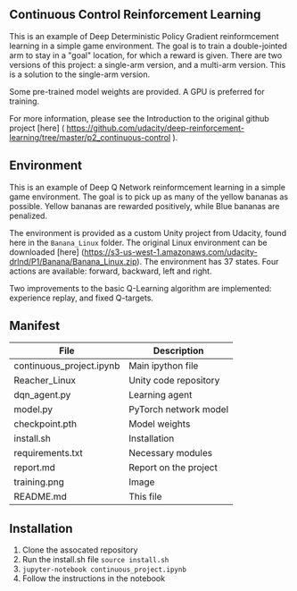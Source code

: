 ## Continuous Control Reinforcement Learning

This is an example of Deep Deterministic Policy Gradient reinformcement learning in a simple game environment.
The goal is to train a double-jointed arm to stay in a "goal" location, for which a reward is given.
There are two versions of this project: a single-arm version, and a multi-arm version. This is a solution to the single-arm version.

Some pre-trained model weights are provided. A GPU is preferred for training.

For more information, please see the Introduction to the original github project [here] ( https://github.com/udacity/deep-reinforcement-learning/tree/master/p2_continuous-control ).


## Environment

This is an example of Deep Q Network reinformcement learning in a simple game environment.
The goal is to pick up as many of the yellow bananas as possible. 
Yellow bananas are rewarded positively, while Blue bananas are penalized.

The environment is provided as a custom Unity project from Udacity, found here in the `Banana_Linux` folder.
The original Linux environment can be downloaded [here] (https://s3-us-west-1.amazonaws.com/udacity-drlnd/P1/Banana/Banana_Linux.zip).
The environment has 37 states. Four actions are available: forward, backward, left and right.

Two improvements to the basic Q-Learning algorithm are implemented: experience replay, and fixed Q-targets.

## Manifest


File | Description
------------------|-------------------
continuous_project.ipynb | Main ipython file
Reacher_Linux | Unity code repository
dqn_agent.py | Learning agent
model.py | PyTorch network model
checkpoint.pth | Model weights
install.sh | Installation
requirements.txt | Necessary modules
report.md | Report on the project
training.png | Image
README.md | This file





## Installation

1. Clone the assocated repository
2. Run the install.sh file `source install.sh`
3. `jupyter-notebook continuous_project.ipynb`
4. Follow the instructions in the notebook 







